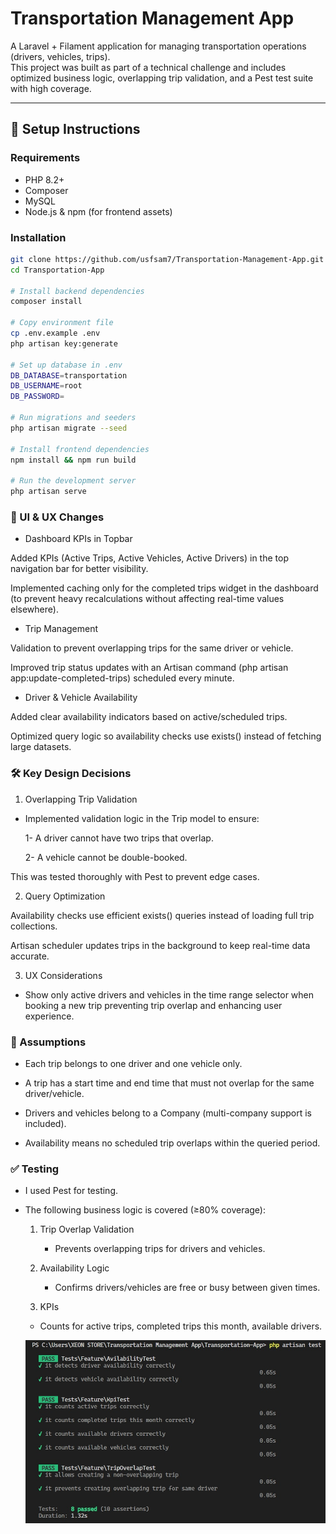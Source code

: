 # Transportation Management App

A Laravel + Filament application for managing transportation operations (drivers, vehicles, trips).  
This project was built as part of a technical challenge and includes optimized business logic, overlapping trip validation, and a Pest test suite with high coverage.

---

## 🚀 Setup Instructions

### Requirements
- PHP 8.2+
- Composer
- MySQL
- Node.js & npm (for frontend assets)

### Installation
```bash
git clone https://github.com/usfsam7/Transportation-Management-App.git
cd Transportation-App

# Install backend dependencies
composer install

# Copy environment file
cp .env.example .env
php artisan key:generate

# Set up database in .env
DB_DATABASE=transportation
DB_USERNAME=root
DB_PASSWORD=

# Run migrations and seeders
php artisan migrate --seed

# Install frontend dependencies
npm install && npm run build

# Run the development server
php artisan serve
```
### 🎨 UI & UX Changes

- Dashboard KPIs in Topbar

Added KPIs (Active Trips, Active Vehicles, Active Drivers) in the top navigation bar for better visibility.

Implemented caching only for the completed trips widget in the dashboard (to prevent heavy recalculations without affecting real-time values elsewhere).

- Trip Management

Validation to prevent overlapping trips for the same driver or vehicle.

Improved trip status updates with an Artisan command (php artisan app:update-completed-trips) scheduled every minute.

- Driver & Vehicle Availability

Added clear availability indicators based on active/scheduled trips.

Optimized query logic so availability checks use exists() instead of fetching large datasets.


### 🛠 Key Design Decisions
1. Overlapping Trip Validation

 - Implemented validation logic in the Trip model to ensure:

   1- A driver cannot have two trips that overlap.

   2- A vehicle cannot be double-booked.

This was tested thoroughly with Pest to prevent edge cases.

2. Query Optimization

Availability checks use efficient exists() queries instead of loading full trip collections.

Artisan scheduler updates trips in the background to keep real-time data accurate.

3. UX Considerations

- Show only active drivers and vehicles in the time range selector when booking a new trip preventing trip overlap and enhancing user experience.

### 📌 Assumptions

 - Each trip belongs to one driver and one vehicle only.

- A trip has a start time and end time that must not overlap for the same driver/vehicle.

- Drivers and vehicles belong to a Company (multi-company support is included).

- Availability means no scheduled trip overlaps within the queried period.

### ✅ Testing

  - I used Pest for testing.
  - The following business logic is covered (≥80% coverage):
    1. Trip Overlap Validation
       - Prevents overlapping trips for drivers and vehicles.

    2. Availability Logic
       - Confirms drivers/vehicles are free or busy between given times.

    3. KPIs
      - Counts for active trips, completed trips this month, available drivers.

    ![Here is a screenshot for the test result : ](Transportation-App\docs\images\test-result.jpeg)

